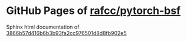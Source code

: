 GitHub Pages of [rafcc/pytorch-bsf](https://github.com/rafcc/pytorch-bsf)
===
Sphinx html documentation of [3866b57d416b6b3b93fa2cc976501d8d8fb902e5](https://github.com/rafcc/pytorch-bsf/tree/3866b57d416b6b3b93fa2cc976501d8d8fb902e5)

